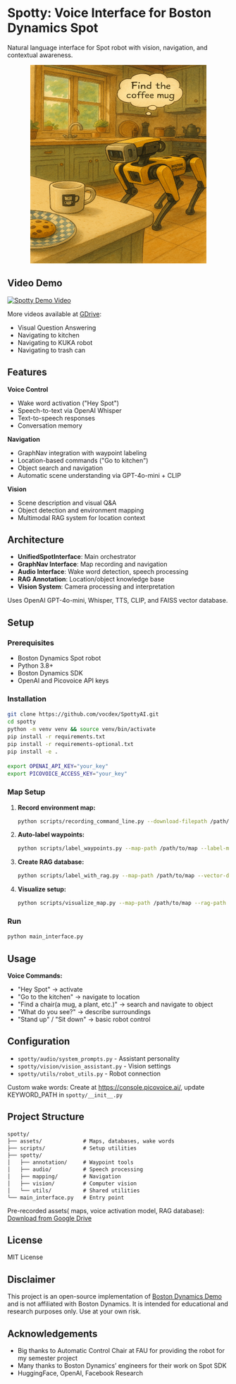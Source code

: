 # Spotty: Voice Interface for Boston Dynamics Spot
Natural language interface for Spot robot with vision, navigation, and contextual awareness.



<p align="center">
  <img src="assets/spot_logo.png", alt="Spotty Logo" width="400" height="450">
</p>


## Video Demo
[![Spotty Demo Video](https://img.youtube.com/vi/7-Tha8riGnU/maxresdefault.jpg)](https://youtu.be/7-Tha8riGnU?t=117)

More videos available at [GDrive](https://drive.google.com/drive/folders/1Y0DPO2_XnNbGx1GQ6T4V72DM6P8rJYkU?usp=sharing):
- Visual Question Answering
- Navigating to kitchen
- Navigating to KUKA robot
- Navigating to trash can

## Features

**Voice Control**
- Wake word activation ("Hey Spot")
- Speech-to-text via OpenAI Whisper
- Text-to-speech responses
- Conversation memory

**Navigation**
- GraphNav integration with waypoint labeling
- Location-based commands ("Go to kitchen")
- Object search and navigation
- Automatic scene understanding via GPT-4o-mini + CLIP

**Vision**
- Scene description and visual Q&A
- Object detection and environment mapping
- Multimodal RAG system for location context

## Architecture

- **UnifiedSpotInterface**: Main orchestrator
- **GraphNav Interface**: Map recording and navigation
- **Audio Interface**: Wake word detection, speech processing
- **RAG Annotation**: Location/object knowledge base
- **Vision System**: Camera processing and interpretation

Uses OpenAI GPT-4o-mini, Whisper, TTS, CLIP, and FAISS vector database.

## Setup

### Prerequisites
- Boston Dynamics Spot robot
- Python 3.8+
- Boston Dynamics SDK
- OpenAI and Picovoice API keys

### Installation

```bash
git clone https://github.com/vocdex/SpottyAI.git
cd spotty
python -m venv venv && source venv/bin/activate
pip install -r requirements.txt
pip install -r requirements-optional.txt
pip install -e .

export OPENAI_API_KEY="your_key"
export PICOVOICE_ACCESS_KEY="your_key"
```

### Map Setup

1. **Record environment map:**
   ```bash
   python scripts/recording_command_line.py --download-filepath /path/to/map ROBOT_IP
   ```

2. **Auto-label waypoints:**
   ```bash
   python scripts/label_waypoints.py --map-path /path/to/map --label-method clip --prompts kitchen hallway office
   ```

3. **Create RAG database:**
   ```bash
   python scripts/label_with_rag.py --map-path /path/to/map --vector-db-path /path/to/database --maybe-label
   ```

4. **Visualize setup:**
   ```bash
   python scripts/visualize_map.py --map-path /path/to/map --rag-path /path/to/database
   ```

### Run

```bash
python main_interface.py
```

## Usage

**Voice Commands:**
- "Hey Spot" → activate
- "Go to the kitchen" → navigate to location
- "Find a chair(a mug, a plant, etc.)" → search and navigate to object
- "What do you see?" → describe surroundings
- "Stand up" / "Sit down" → basic robot control

## Configuration

- `spotty/audio/system_prompts.py` - Assistant personality
- `spotty/vision/vision_assistant.py` - Vision settings
- `spotty/utils/robot_utils.py` - Robot connection

Custom wake words: Create at https://console.picovoice.ai/, update KEYWORD_PATH in `spotty/__init__.py`

## Project Structure

```
spotty/
├── assets/             # Maps, databases, wake words
├── scripts/            # Setup utilities
├── spotty/
│   ├── annotation/     # Waypoint tools
│   ├── audio/          # Speech processing
│   ├── mapping/        # Navigation
│   ├── vision/         # Computer vision
│   └── utils/          # Shared utilities
└── main_interface.py   # Entry point
```

Pre-recorded assets( maps, voice activation model, RAG database): [Download from Google Drive](https://drive.google.com/drive/folders/121bVTZ4XUPne3RY7Yg7RoRAkBqK9336t)

## License

MIT License
## Disclaimer
This project is an open-source implementation of [Boston Dynamics Demo](https://youtu.be/djzOBZUFzTw) and is not affiliated with Boston Dynamics. It is intended for educational and research purposes only. Use at your own risk.
## Acknowledgements
- Big thanks to Automatic Control Chair at FAU for providing the robot for my semester project
- Many thanks to Boston Dynamics’ engineers for their work on Spot SDK
- HuggingFace, OpenAI, Facebook Research